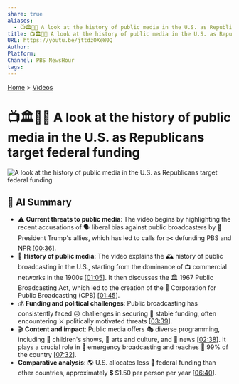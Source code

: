 ```yaml
---
share: true
aliases:
  - 📺🏛️💸🎯 A look at the history of public media in the U.S. as Republicans target federal funding
title: 📺🏛️💸🎯 A look at the history of public media in the U.S. as Republicans target federal funding
URL: https://youtu.be/jttdzOXeW0Q
Author: 
Platform: 
Channel: PBS NewsHour
tags: 
---
```

[Home](../index.md) > [Videos](./index.md)  
# 📺🏛️💸🎯 A look at the history of public media in the U.S. as Republicans target federal funding  
![A look at the history of public media in the U.S. as Republicans target federal funding](https://youtu.be/jttdzOXeW0Q)  
  
## 🤖 AI Summary  
- ⚠️ **Current threats to public media**: The video begins by highlighting the recent accusations of 🗣️ liberal bias against public broadcasters by 📢 President Trump's allies, which has led to calls for ✂️ defunding PBS and NPR \[[00:36](https://youtu.be/jttdzOXeW0Q&t=36)].  
- 📜 **History of public media**: The video explains the 🕰️ history of public broadcasting in the U.S., starting from the dominance of 📺 commercial networks in the 1900s \[[01:05](https://youtu.be/jttdzOXeW0Q&t=65)]. It then discusses the 🏛️ 1967 Public Broadcasting Act, which led to the creation of the 🏢 Corporation for Public Broadcasting (CPB) \[[01:45](https://youtu.be/jttdzOXeW0Q&t=105)].  
- 💰 **Funding and political challenges**: Public broadcasting has consistently faced 😥 challenges in securing 🏦 stable funding, often encountering ⚔️ politically motivated threats \[[03:39](https://youtu.be/jttdzOXeW0Q&t=219)].  
- 🎬 **Content and impact**: Public media offers 🎭 diverse programming, including 🧒 children's shows, 🎨 arts and culture, and 📰 news \[[02:38](https://youtu.be/jttdzOXeW0Q&t=158)]. It plays a crucial role in 🚨 emergency broadcasting and reaches 💯 99% of the country \[[07:32](https://youtu.be/jttdzOXeW0Q&t=452)].  
- **Comparative analysis**: 🌎 U.S. allocates less 💸 federal funding than other countries, approximately 💲 $1.50 per person per year \[[06:40](https://youtu.be/jttdzOXeW0Q&t=400)].  
